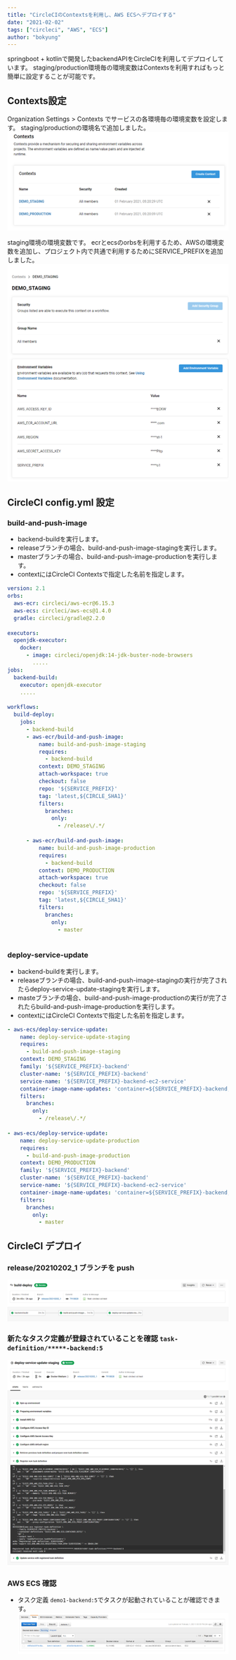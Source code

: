 ```yaml
---
title: "CircleCIのContextsを利用し、AWS ECSへデプロイする"
date: "2021-02-02"
tags: ["circleci", "AWS", "ECS"]
author: "bokyung"
---
```


springboot + kotlinで開発したbackendAPIをCircleCIを利用してデプロイしています。
staging/production環境毎の環境変数はContextsを利用すればもっと簡単に設定することが可能です。

## Contexts設定
Organization Settings > Contexts でサービスの各環境毎の環境変数を設定します。
staging/productionの環境名で追加しました。
![contexts](/images/2021/0202/contexts.png)

staging環境の環境変数です。
ecrとecsのorbsを利用するため、AWSの環境変数を追加し、プロジェクト内で共通で利用するためにSERVICE_PREFIXを追加しました。
![contexts_staging](/images/2021/0202/contexts_staging.png)

## CircleCI config.yml 設定               
### build-and-push-image
* backend-buildを実行します。
* releaseブランチの場合、build-and-push-image-stagingを実行します。
* masterブランチの場合、build-and-push-image-productionを実行します。
* contextにはCircleCI Contextsで指定した名前を指定します。
```yml
version: 2.1
orbs:
  aws-ecr: circleci/aws-ecr@6.15.3
  aws-ecs: circleci/aws-ecs@1.4.0
  gradle: circleci/gradle@2.2.0

executors:
  openjdk-executor:
    docker:
      - image: circleci/openjdk:14-jdk-buster-node-browsers
        .....
jobs:
  backend-build:
    executor: openjdk-executor
    .....

workflows:
  build-deploy:
    jobs:
      - backend-build
      - aws-ecr/build-and-push-image:
          name: build-and-push-image-staging
          requires:
            - backend-build
          context: DEMO_STAGING
          attach-workspace: true
          checkout: false
          repo: '${SERVICE_PREFIX}'
          tag: 'latest,${CIRCLE_SHA1}'
          filters:
            branches:
              only:
                - /release\/.*/

      - aws-ecr/build-and-push-image:
          name: build-and-push-image-production
          requires:
            - backend-build
          context: DEMO_PRODUCTION
          attach-workspace: true
          checkout: false
          repo: '${SERVICE_PREFIX}'
          tag: 'latest,${CIRCLE_SHA1}'
          filters:
            branches:
              only:
                - master
 
```

### deploy-service-update
* backend-buildを実行します。
* releaseブランチの場合、build-and-push-image-stagingの実行が完了されたらdeploy-service-update-stagingを実行します。
* masteブランチの場合、build-and-push-image-productionの実行が完了されたらbuild-and-push-image-productionを実行します。
* contextにはCircleCI Contextsで指定した名前を指定します。

```yml
- aws-ecs/deploy-service-update:
    name: deploy-service-update-staging
    requires:
      - build-and-push-image-staging
    context: DEMO_STAGING
    family: '${SERVICE_PREFIX}-backend'
    cluster-name: '${SERVICE_PREFIX}-backend'
    service-name: '${SERVICE_PREFIX}-backend-ec2-service'
    container-image-name-updates: 'container=${SERVICE_PREFIX}-backend,tag=${CIRCLE_SHA1}'
    filters:
      branches:
        only:
          - /release\/.*/

- aws-ecs/deploy-service-update:
    name: deploy-service-update-production
    requires:
      - build-and-push-image-production
    context: DEMO_PRODUCTION
    family: '${SERVICE_PREFIX}-backend'
    cluster-name: '${SERVICE_PREFIX}-backend'
    service-name: '${SERVICE_PREFIX}-backend-ec2-service'
    container-image-name-updates: 'container=${SERVICE_PREFIX}-backend,tag=${CIRCLE_SHA1}'
    filters:
      branches:
        only:
          - master
```

## CircleCI デプロイ
### release/20210202_1 ブランチを push
![circleci_build](/images/2021/0202/circleci_build.png)

### 新たなタスク定義が登録されていることを確認 `task-definition/*****-backend:5`
![circleci_service_update](/images/2021/0202/circleci_service_update.png)

### AWS ECS 確認
* タスク定義 `demo1-backend:5`でタスクが起動されていることが確認できます。
![aws_ecs](/images/2021/0202/aws_ecs.png)
